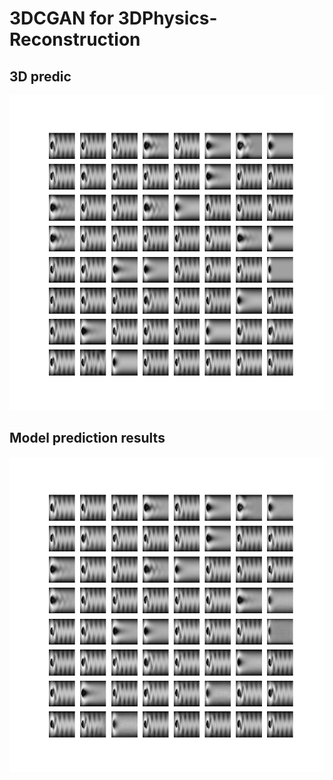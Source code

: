 # 3DCGAN for 3DPhysics-Reconstruction
## 3D predic
![Ground Truth](https://github.com/Nianqitongs/2DPhysics-Reconstruction-pix2pix/blob/master/output/label.png)
## Model prediction results
![Predicate Results](https://github.com/Nianqitongs/2DPhysics-Reconstruction-pix2pix/blob/master/output/predicate.png)
